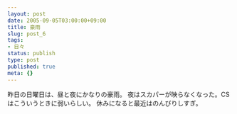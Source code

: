 ```yaml
---
layout: post
date: 2005-09-05T03:00:00+09:00
title: 豪雨
slug: post_6
tags:
- 日々
status: publish
type: post
published: true
meta: {}
---
```

昨日の日曜日は、昼と夜にかなりの豪雨。
夜はスカパーが映らなくなった。CSはこういうときに弱いらしい。
休みになると最近はのんびりしすぎ。
